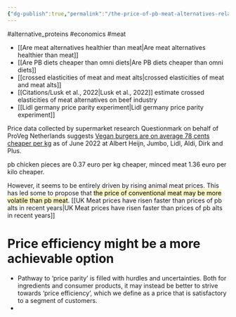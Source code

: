 ```yaml
---
{"dg-publish":true,"permalink":"/the-price-of-pb-meat-alternatives-relative-to-animal-meat/","tags":["alternative_proteins","economics"],"created":"2024-03-17T15:25:40.000+00:00","updated":"2025-10-10T23:33:03.068+01:00"}
---
```


#alternative_proteins #economics #meat 

- [[Are meat alternatives healthier than meat\|Are meat alternatives healthier than meat]]
- [[Are PB diets cheaper than omni diets\|Are PB diets cheaper than omni diets]]
- [[crossed elasticities of meat and meat alts\|crossed elasticities of meat and meat alts]]
- [[Citations/Lusk et al., 2022\|Lusk et al., 2022]]  estimate crossed elasticities of meat alternatives on beef industry
- [[Lidl germany price parity experiment\|Lidl germany price parity experiment]] 

Price data collected by supermarket research Questionmark on behalf of ProVeg Netherlands suggests [Vegan burgers are on average 78 cents cheaper per kg](https://www.foodnavigator.com/Article/2022/07/26/plant-based-now-cheaper-than-meat-in-the-netherlands-vegan-burgers-are-on-average-78-cents-cheaper-per-kg) as of June 2022 at Albert Heijn, Jumbo, Lidl, Aldi, Dirk and Plus.

pb chicken pieces are 0.37 euro per kg cheaper, minced meat 1.36 euro per kilo cheaper.

However, it seems to be entirely driven by rising animal meat prices. This has led some to propose that <mark style="background: #FFF3A3A6;">the price of conventional meat may be more volatile than pb meat</mark>. [[UK Meat prices have risen faster than prices of pb alts in recent years\|UK Meat prices have risen faster than prices of pb alts in recent years]]

# Price efficiency might be a more achievable option
- Pathway to ‘price parity’ is filled with hurdles and uncertainties. Both for ingredients and consumer products, it may instead be better to strive towards ‘price efficiency’, which we define as a price that is satisfactory to a segment of customers.
- 